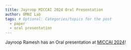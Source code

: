 ```yaml
---
title: Jayroop MICCAI 2024 Oral Presentation
author: OMNI Lab
tags: # Optional: Categories/topics for the post
  - paper
  - oral presentation
---
```


Jayroop Ramesh has an Oral presentation at [MICCAI 2024](https://link.springer.com/chapter/10.1007/978-3-031-72378-0_39)!
